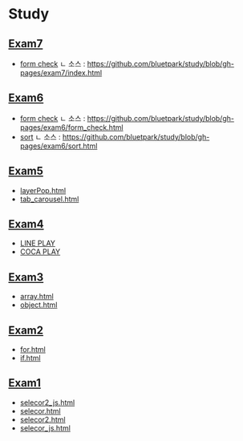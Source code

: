 # Study

## [Exam7](https://github.com/bluetpark/study/tree/gh-pages/exam7)
- [form check](https://bluetpark.github.io/study/exam7/index.html)
ㄴ 소스 : https://github.com/bluetpark/study/blob/gh-pages/exam7/index.html

## [Exam6](https://github.com/bluetpark/study/tree/gh-pages/exam6)
- [form check](https://bluetpark.github.io/study/exam6/form_check.html)
ㄴ 소스 : https://github.com/bluetpark/study/blob/gh-pages/exam6/form_check.html
- [sort](https://bluetpark.github.io/study/exam6/sort.html)
ㄴ 소스 : https://github.com/bluetpark/study/blob/gh-pages/exam6/sort.html

## [Exam5](https://github.com/bluetpark/study/tree/gh-pages/exam5)
- [layerPop.html](https://bluetpark.github.io/study/exam5/layerPop.html)
- [tab_carousel.html](https://bluetpark.github.io/study/exam5/tab_carousel.html)

## [Exam4](https://github.com/bluetpark/study/tree/gh-pages/exam4)
- [LINE PLAY](https://bluetpark.github.io/study/exam4/lineplay/line_play.html)
- [COCA PLAY](https://bluetpark.github.io/study/exam4/cocaplay/coca.html)

## [Exam3](https://github.com/bluetpark/study/tree/gh-pages/exam3)
- [array.html](https://bluetpark.github.io/study/exam3/array.html)
- [object.html](https://bluetpark.github.io/study/exam3/object.html)

## [Exam2](https://github.com/bluetpark/study/tree/gh-pages/exam2)
- [for.html](https://bluetpark.github.io/study/exam2/for.html)
- [if.html](https://bluetpark.github.io/study/exam2/if.html)

## [Exam1](https://github.com/bluetpark/study/tree/gh-pages/exam1)
- [selecor2_js.html](https://bluetpark.github.io/study/exam1/selector2_js.html)
- [selecor.html](https://bluetpark.github.io/study/exam1/selector.html)
- [selecor2.html](https://bluetpark.github.io/study/exam1/selector2.html)
- [selecor_js.html](https://bluetpark.github.io/study/exam1/selector_js.html)
